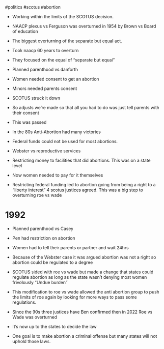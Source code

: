  
#politics #scotus #abortion 

-   Working within the limits of the SCOTUS decision. 
-   NAACP plexus vs Ferguson was overturned in 1954 by Brown vs Board of education

-   The biggest overturning of the separate but equal act. 
-   Took naacp 60 years to overturn
-   They focused on the equal of “separate but equal” 
-   Planned parenthood vs danforth

-   Women needed consent to get an abortion
-   Minors needed parents consent
-   SCOTUS struck it down
-   So adjusts we’re made so that all you had to do was just tell parents with their consent

-   This was passed

-   In the 80s Anti-Abortion had many victories

-   Federal funds could not be used for most abortions. 
-   Webster vs reproductive services

-   Restricting money to facilities that did abortions. This was on a state level
-   Now women needed to pay for it themselves 

-   Restricting federal funding led to abortion going from being a right to a “liberty interest” 4 scotus justices agreed. This was a big step to overturning roe vs wade

 # 1992

-   Planned parenthood vs Casey 

-   Pen had restriction on abortion 
-   Women had to tell their parents or partner and wait 24hrs 
-   Because of the Webster case it was argued abortion was not a right so abortion could be regulated to a degree
-   SCOTUS sided with roe vs wade but made a change that states could regulate abortion as long as the state wasn’t denying most women frivolously “Undue burden”

-   This modification to roe vs wade allowed the anti abortion group to push the limits of roe again by looking for more ways to pass some regulations. 

-   Since the 90s three justices have Ben confirmed then in 2022 Roe vs Wade was overturned

-   It’s now up to the states to decide the law
-   One goal is to make abortion a criminal offense but many states will not uphold those laws.

